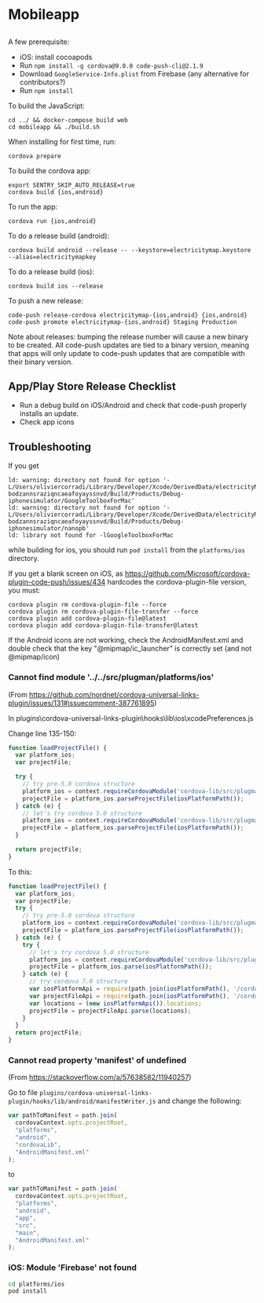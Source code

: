 # Mobileapp

##

A few prerequisite:

- iOS: install cocoapods
- Run `npm install -g cordova@9.0.0 code-push-cli@2.1.9`
- Download `GoogleService-Info.plist` from Firebase (any alternative for contributors?)
- Run `npm install`

To build the JavaScript:

```
cd ../ && docker-compose build web
cd mobileapp && ./build.sh
```

When installing for first time, run:

```
cordova prepare
```

To build the cordova app:

```
export SENTRY_SKIP_AUTO_RELEASE=true
cordova build {ios,android}
```

To run the app:

```
cordova run {ios,android}
```

To do a release build (android):

```
cordova build android --release -- --keystore=electricitymap.keystore --alias=electricitymapkey
```

To do a release build (ios):

```
cordova build ios --release
```

To push a new release:

```
code-push release-cordova electricitymap-{ios,android} {ios,android}
code-push promote electricitymap-{ios,android} Staging Production
```

Note about releases: bumping the release number will cause a new binary to be created. All code-push updates are tied to a binary version, meaning that apps will only update to code-push updates that are compatible with their binary version.

## App/Play Store Release Checklist

- Run a debug build on iOS/Android and check that code-push properly installs an update.
- Check app icons

## Troubleshooting

If you get

```
ld: warning: directory not found for option '-L/Users/oliviercorradi/Library/Developer/Xcode/DerivedData/electricityMap-bodzannsraziqncaeafoyayssnvd/Build/Products/Debug-iphonesimulator/GoogleToolboxForMac'
ld: warning: directory not found for option '-L/Users/oliviercorradi/Library/Developer/Xcode/DerivedData/electricityMap-bodzannsraziqncaeafoyayssnvd/Build/Products/Debug-iphonesimulator/nanopb'
ld: library not found for -lGoogleToolboxForMac
```

while building for ios, you should run `pod install` from the `platforms/ios` directory.

If you get a blank screen on iOS, as https://github.com/Microsoft/cordova-plugin-code-push/issues/434 hardcodes the cordova-plugin-file version, you must:

```
cordova plugin rm cordova-plugin-file --force
cordova plugin rm cordova-plugin-file-transfer --force
cordova plugin add cordova-plugin-file@latest
cordova plugin add cordova-plugin-file-transfer@latest
```

If the Android icons are not working, check the AndroidManifest.xml and double check that the key "@mipmap/ic_launcher" is correctly set (and not @mipmap/icon)

### Cannot find module '../../src/plugman/platforms/ios'

(From https://github.com/nordnet/cordova-universal-links-plugin/issues/131#issuecomment-387761895)

In plugins\cordova-universal-links-plugin\hooks\lib\ios\xcodePreferences.js

Change line 135-150:

```javascript
function loadProjectFile() {
  var platform_ios;
  var projectFile;

  try {
    // try pre-5.0 cordova structure
    platform_ios = context.requireCordovaModule('cordova-lib/src/plugman/platforms')['ios'];
    projectFile = platform_ios.parseProjectFile(iosPlatformPath());
  } catch (e) {
    // let's try cordova 5.0 structure
    platform_ios = context.requireCordovaModule('cordova-lib/src/plugman/platforms/ios');
    projectFile = platform_ios.parseProjectFile(iosPlatformPath());
  }

  return projectFile;
}
```
To this:
```javascript
function loadProjectFile() {
  var platform_ios;
  var projectFile;
  try {
    // try pre-5.0 cordova structure
    platform_ios = context.requireCordovaModule('cordova-lib/src/plugman/platforms')['ios'];
    projectFile = platform_ios.parseProjectFile(iosPlatformPath());
  } catch (e) {
    try {
      // let's try cordova 5.0 structure
      platform_ios = context.requireCordovaModule('cordova-lib/src/plugman/platforms/ios');
      projectFile = platform_ios.parse(iosPlatformPath());
    } catch (e) {
      // try cordova 7.0 structure
      var iosPlatformApi = require(path.join(iosPlatformPath(), '/cordova/Api'));
      var projectFileApi = require(path.join(iosPlatformPath(), '/cordova/lib/projectFile.js'));
      var locations = (new iosPlatformApi()).locations;
      projectFile = projectFileApi.parse(locations);
    }
  }
  return projectFile;
}
```

### Cannot read property 'manifest' of undefined

(From https://stackoverflow.com/a/57638582/11940257)

Go to file `plugins/cordova-universal-links-plugin/hooks/lib/android/manifestWriter.js` and change the following:

```javascript
var pathToManifest = path.join(
  cordovaContext.opts.projectRoot,
  "platforms",
  "android",
  "cordovaLib",
  "AndroidManifest.xml"
);
```

to

```javascript
var pathToManifest = path.join(
  cordovaContext.opts.projectRoot,
  "platforms",
  "android",
  "app",
  "src",
  "main",
  "AndroidManifest.xml"
);
```

### iOS: Module 'Firebase' not found

```bash
cd platforms/ios
pod install
```
